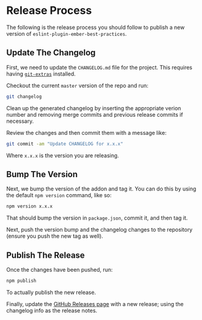 # Release Process

The following is the release process you should follow to publish a new version of `eslint-plugin-ember-best-practices`.

## Update The Changelog

First, we need to update the `CHANGELOG.md` file for the project. This requires having [`git-extras`](https://github.com/tj/git-extras) installed.

Checkout the current `master` version of the repo and run:

```bash
git changelog
```

Clean up the generated changelog by inserting the appropriate verion number and removing merge commits and previous release commits if necessary.

Review the changes and then commit them with a message like:

```bash
git commit -am "Update CHANGELOG for x.x.x"
```

Where `x.x.x` is the version you are releasing.

## Bump The Version

Next, we bump the version of the addon and tag it. You can do this by using the default `npm version` command, like so:

```bash
npm version x.x.x
```

That should bump the version in `package.json`, commit it, and then tag it.

Next, push the version bump and the changelog changes to the repository (ensure you push the new tag as well).

## Publish The Release

Once the changes have been pushed, run:

```bash
npm publish
```

To actually publish the new release.

Finally, update the [GitHub Releases page](https://github.com/ember-best-practices/eslint-plugin-ember-best-practices/releases) with a new release; using the changelog info as the release notes.
